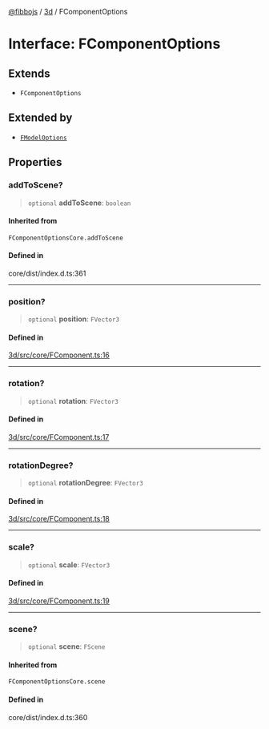 [@fibbojs](/api/index) / [3d](/api/3d) / FComponentOptions

# Interface: FComponentOptions

## Extends

- `FComponentOptions`

## Extended by

- [`FModelOptions`](FModelOptions.md)

## Properties

### addToScene?

> `optional` **addToScene**: `boolean`

#### Inherited from

`FComponentOptionsCore.addToScene`

#### Defined in

core/dist/index.d.ts:361

***

### position?

> `optional` **position**: `FVector3`

#### Defined in

[3d/src/core/FComponent.ts:16](https://github.com/fibbojs/fibbo/blob/75419f67767d6eabd45ee5e8c5b1df60af1ac8f3/packages/3d/src/core/FComponent.ts#L16)

***

### rotation?

> `optional` **rotation**: `FVector3`

#### Defined in

[3d/src/core/FComponent.ts:17](https://github.com/fibbojs/fibbo/blob/75419f67767d6eabd45ee5e8c5b1df60af1ac8f3/packages/3d/src/core/FComponent.ts#L17)

***

### rotationDegree?

> `optional` **rotationDegree**: `FVector3`

#### Defined in

[3d/src/core/FComponent.ts:18](https://github.com/fibbojs/fibbo/blob/75419f67767d6eabd45ee5e8c5b1df60af1ac8f3/packages/3d/src/core/FComponent.ts#L18)

***

### scale?

> `optional` **scale**: `FVector3`

#### Defined in

[3d/src/core/FComponent.ts:19](https://github.com/fibbojs/fibbo/blob/75419f67767d6eabd45ee5e8c5b1df60af1ac8f3/packages/3d/src/core/FComponent.ts#L19)

***

### scene?

> `optional` **scene**: `FScene`

#### Inherited from

`FComponentOptionsCore.scene`

#### Defined in

core/dist/index.d.ts:360
